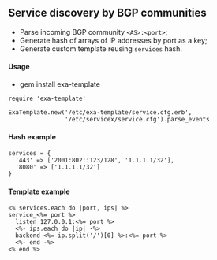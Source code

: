 ## Service discovery by BGP communities

* Parse incoming BGP community `<AS>:<port>`;
* Generate hash of arrays of IP addresses by port as a key;
* Generate custom template reusing `services` hash.

#### Usage

* gem install exa-template

```
require 'exa-template'

ExaTemplate.new('/etc/exa-template/service.cfg.erb',
                '/etc/servicex/service.cfg').parse_events
```

#### Hash example

```
services = {
  '443' => ['2001:802::123/128', '1.1.1.1/32'],
  '8080' => ['1.1.1.1/32']
}
```

#### Template example

```
<% services.each do |port, ips| %>
service_<%= port %>
  listen 127.0.0.1:<%= port %>
  <%- ips.each do |ip| -%>
  backend <%= ip.split('/')[0] %>:<%= port %>
  <%- end -%>
<% end %>
```
